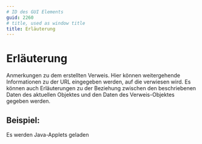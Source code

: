 ```yaml
---
# ID des GUI Elements
guid: 2260
# title, used as window title
title: Erläuterung
---
```


# Erläuterung

Anmerkungen zu dem erstellten Verweis. Hier können weitergehende Informationen zu der URL eingegeben werden, auf die verwiesen wird. Es können auch Erläuterungen zu der Beziehung zwischen den beschriebenen Daten des aktuellen Objektes und den Daten des Verweis-Objektes gegeben werden.

## Beispiel:

Es werden Java-Applets geladen

